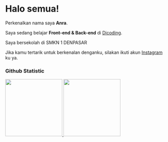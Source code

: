 # Halo semua! 
 
Perkenalkan nama saya **Anra**.<br>
 
Saya sedang belajar **Front-end & Back-end** di [Dicoding](https://www.dicoding.com/).<br>

Saya bersekolah di SMKN 1 DENPASAR
 
Jika kamu tertarik untuk berkenalan denganku, silakan ikuti akun [Instagram](https://instagram.com/kmnganrasansy_/) ku ya.
 
### Github Statistic
<p align="left">
<a href="https://github.com/penuliscode">
  <img height="180em" src="https://github-readme-stats-eight-theta.vercel.app/api?username=penuliscode&show_icons=true&theme=algolia&include_all_commits=true&count_private=true"/>
  <img height="180em" src="https://github-readme-stats-eight-theta.vercel.app/api/top-langs/?username=helooanraaw&layout=compact&layout=compact&theme=algolia"/>
</a>
</p>
